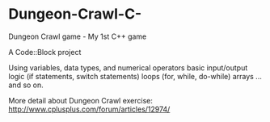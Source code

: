 # Dungeon-Crawl-C-
Dungeon Crawl game - My 1st C++ game

A Code::Block project

Using 
variables, data types, and numerical operators
basic input/output
logic (if statements, switch statements)
loops (for, while, do-while)
arrays
... and so on.

More detail about Dungeon Crawl exercise:
http://www.cplusplus.com/forum/articles/12974/
